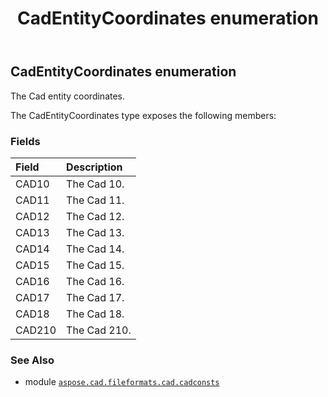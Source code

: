 ﻿---
title: CadEntityCoordinates enumeration
second_title: Aspose.CAD for Python via .NET API References
description: 
type: docs
weight: 110
url: /python-net/aspose.cad.fileformats.cad.cadconsts/cadentitycoordinates/
is_root: false
---

## CadEntityCoordinates enumeration

The Cad entity coordinates.



The CadEntityCoordinates type exposes the following members:

### Fields
| Field | Description |
| :- | :- |
| CAD10 | The Cad 10. |
| CAD11 | The Cad 11. |
| CAD12 | The Cad 12. |
| CAD13 | The Cad 13. |
| CAD14 | The Cad 14. |
| CAD15 | The Cad 15. |
| CAD16 | The Cad 16. |
| CAD17 | The Cad 17. |
| CAD18 | The Cad 18. |
| CAD210 | The Cad 210. |



### See Also
* module [`aspose.cad.fileformats.cad.cadconsts`](..)
